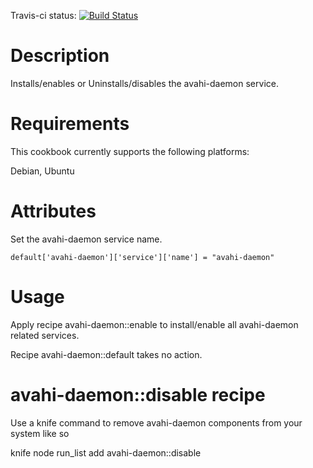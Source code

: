 

Travis-ci status: [![Build Status](https://secure.travis-ci.org/jackl0phty/opschef-cookbook-avahi-daemon.png?branch=master)](http://travis-ci.org/jackl0phty/opschef-cookbook-avahi-daemon) 

Description
===========

Installs/enables or Uninstalls/disables the avahi-daemon service.

Requirements
============

This cookbook currently supports the following platforms:

Debian, Ubuntu

Attributes
==========

Set the avahi-daemon service name.
<pre><code>default['avahi-daemon']['service']['name'] = "avahi-daemon"</pre></code>

Usage
=====

Apply recipe avahi-daemon::enable to install/enable all avahi-daemon related services.

Recipe avahi-daemon::default takes no action.

avahi-daemon::disable recipe
============================

Use a knife command to remove avahi-daemon components from your system like so

knife node run_list add <node name> avahi-daemon::disable 
